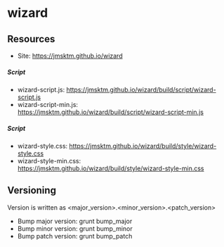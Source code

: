 # wizard

Resources
---------
* Site: <https://jmsktm.github.io/wizard>  
  
##### Script
* wizard-script.js: <https://jmsktm.github.io/wizard/build/script/wizard-script.js>
* wizard-script-min.js: <https://jmsktm.github.io/wizard/build/script/wizard-script-min.js>

##### Script
* wizard-style.css: <https://jmsktm.github.io/wizard/build/style/wizard-style.css>
* wizard-style-min.css: <https://jmsktm.github.io/wizard/build/style/wizard-style-min.css>

Versioning
----------
Version is written as <major_version>.<minor_version>.<patch_version>  

* Bump major version: grunt bump_major
* Bump minor version: grunt bump_minor
* Bump patch version: grunt bump_patch